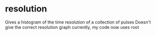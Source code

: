 # resolution
Gives a histogram of the time resolution of a collection of pulses
Doesn't give the correct resolution graph currently, my code now uses root
